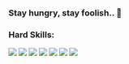### Stay hungry, stay foolish.. 👋

### Hard Skills:

<img src="https://img.shields.io/badge/html-red?style=for-the-badge&logo=html5&logoColor=white"/> <img src="https://img.shields.io/badge/css-blue?style=for-the-badge&logo=css3&logoColor=white"/> <img src="https://img.shields.io/badge/sass-FF1493?style=for-the-badge&logo=sass&logoColor=white"/> <img src="https://img.shields.io/badge/git-FF4500?style=for-the-badge&logo=git&logoColor=white"/> <img src="https://img.shields.io/badge/javascript-FFD700?style=for-the-badge&logo=javascript&logoColor=black"/>  <img src="https://img.shields.io/badge/react-1E90FF?style=for-the-badge&logo=react&logoColor=white"/> <img src="https://img.shields.io/badge/typescript-0000FF?style=for-the-badge&logo=adobephotoshop&logoColor=white"/> 



